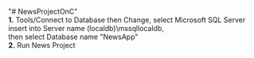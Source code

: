 "# NewsProjectOnC"  
**1.** Tools/Connect to Database then Change, select Microsoft SQL Server  
insert into Server name (localdb)\mssqllocaldb,  
then select Database name "NewsApp"  
**2.** Run News Project